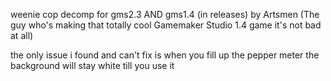 weenie cop decomp for gms2.3 AND gms1.4 (in releases)
by Artsmen (The guy who's making that totally cool Gamemaker Studio 1.4 game it's not bad at all)

the only issue i found and can't fix is when you fill up the pepper meter the background will stay white till you use it
